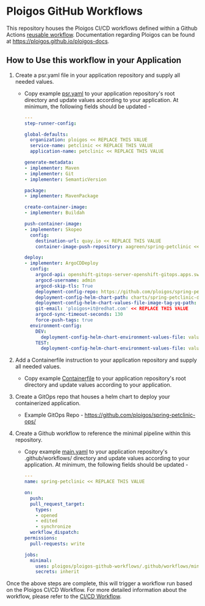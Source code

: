 # Ploigos GitHub Workflows

This repository houses the Ploigos CI/CD workflows defined within a Github Actions [reusable workflow](https://docs.github.com/en/actions/using-workflows/reusing-workflows). Documentation regarding Ploigos can be found at https://ploigos.github.io/ploigos-docs.

## How to Use this workflow in your Application

1. Create a psr.yaml file in your application repository and supply all needed values.
   * Copy example [psr.yaml](https://github.com/ploigos/spring-petclinic/blob/main/psr.yaml) to your application repository's root directory and update values according to your application. At minimum, the following fields should be updated -
     ```yaml
     ---
     step-runner-config:

     global-defaults:
       organization: ploigos << REPLACE THIS VALUE
       service-name: petclinic << REPLACE THIS VALUE
       application-name: petclinic << REPLACE THIS VALUE

     generate-metadata:
     - implementer: Maven
     - implementer: Git
     - implementer: SemanticVersion

     package:
     - implementer: MavenPackage

     create-container-image:
     - implementer: Buildah

     push-container-image:
     - implementer: Skopeo
       config:
         destination-url: quay.io << REPLACE THIS VALUE
         container-image-push-repository: aagreen/spring-petclinic << REPLACE THIS VALUE

     deploy:
     - implementer: ArgoCDDeploy
       config:
         argocd-api: openshift-gitops-server-openshift-gitops.apps.swfocp.sandbox204.opentlc.com << REPLACE THIS VALUE
         argocd-username: admin
         argocd-skip-tls: True
         deployment-config-repo: https://github.com/ploigos/spring-petclinic-ops.git << REPLACE THIS VALUE
         deployment-config-helm-chart-path: charts/spring-petclinic-deploy << REPLACE THIS VALUE
         deployment-config-helm-chart-values-file-image-tag-yq-path: 'image.tag'
         git-email: 'ploigos+it@redhat.com' << REPLACE THIS VALUE
         argocd-sync-timeout-seconds: 130
         force-push-tags: true
       environment-config:
         DEV:
           deployment-config-helm-chart-environment-values-file: values-DEV.yaml
         TEST:
           deployment-config-helm-chart-environment-values-file: values-TEST.yaml
     ```

2. Add a Containerfile instruction to your application repository and supply all needed values.
   * Copy example [Containerfile](https://github.com/ploigos/spring-petclinic/blob/main/Containerfile) to your application repository's root directory and update values according to your application.
3. Create a GitOps repo that houses a helm chart to deploy your containerized application.
   * Example GitOps Repo - https://github.com/ploigos/spring-petclinic-ops/
4. Create a Github workflow to reference the minimal pipeline within this repository.
   * Copy example [main.yaml](https://github.com/ploigos/spring-petclinic/blob/main/.github/workflows/main.yaml) to your application repository's .github/workflows/ directory and update values according to your application. At minimum, the following fields should be updated -
     ```yaml
     ---
     name: spring-petclinic << REPLACE THIS VALUE

     on:
       push:
       pull_request_target:
         types:
         - opened
         - edited
         - synchronize
       workflow_dispatch:
     permissions:
       pull-requests: write

     jobs:
       minimal:
         uses: ploigos/ploigos-github-workflows/.github/workflows/minimal.yaml@main
         secrets: inherit
     ```

Once the above steps are complete, this will trigger a workflow run based on the Ploigos CI/CD Workflow. For more detailed information about the workflow, please refer to the [CI/CD Workflow](https://github.com/ploigos/infra-ops#cicd-workflow). 
